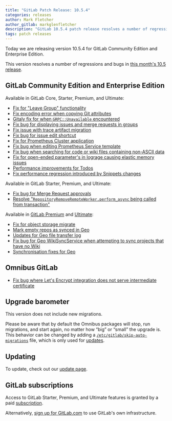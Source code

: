 ```yaml
---
title: "GitLab Patch Release: 10.5.4"
categories: releases
author: Mark Fletcher
author_gitlab: markglenfletcher
description: "GitLab 10.5.4 patch release resolves a number of regressions and bugs in 10.5 release"
tags: patch releases
---
```


Today we are releasing version 10.5.4 for GitLab Community Edition and Enterprise Edition.

This version resolves a number of regressions and bugs in
[this month's 10.5 release](/releases/2018/02/22/gitlab-10-5-released/).

<!-- more -->

## GitLab Community Edition and Enterprise Edition

Available in GitLab Core, Starter, Premium, and Ultimate:

- [Fix for "Leave Group" functionality](https://gitlab.com/gitlab-org/gitlab-ce/merge_requests/17183)
- [Fix encoding error when copying Git attributes](https://gitlab.com/gitlab-org/gitlab-ce/merge_requests/17291)
- [Gitaly fix for when `GRPC::Unavailable` encountered](https://gitlab.com/gitlab-org/gitlab-ce/merge_requests/17293)
- [Fix bug for displaying issues and merge requests in groups](https://gitlab.com/gitlab-org/gitlab-ce/merge_requests/17312)
- [Fix issue with trace artifact migration](https://gitlab.com/gitlab-org/gitlab-ce/merge_requests/17313)
- [Fix bug for issue edit shortcut](https://gitlab.com/gitlab-org/gitlab-ce/merge_requests/17360)
- [Fix for Prometheus Cluster application](https://gitlab.com/gitlab-org/gitlab-ce/merge_requests/17372)
- [Fix bug when editing Prometheus Service template](https://gitlab.com/gitlab-org/gitlab-ce/merge_requests/17377)
- [Fix bug when searching for code or wiki files containing non-ASCII data](https://gitlab.com/gitlab-org/gitlab-ce/merge_requests/17413)
- [Fix for open-ended parameter's in lograge causing elastic memory issues](https://gitlab.com/gitlab-org/gitlab-ce/merge_requests/17419)
- [Performance improvements for Todos](https://gitlab.com/gitlab-org/gitlab-ce/merge_requests/17462)
- [Fix performance regression introduced by Snippets changes](https://gitlab.com/gitlab-org/gitlab-ce/merge_requests/17476)

Available in GitLab Starter, Premium, and Ultimate:

- [Fix bug for Merge Request approvals](https://gitlab.com/gitlab-org/gitlab-ee/merge_requests/4495)
- [Resolve "`RepositoryRemoveRemoteWorker.perform_async` being called from transaction"](https://gitlab.com/gitlab-org/gitlab-ee/merge_requests/4747)

Available in [GitLab Premium](/pricing/premium/) and [Ultimate](/pricing/ultimate/):

- [Fix for object storage migrate](https://gitlab.com/gitlab-org/gitlab-ee/merge_requests/4624)
- [Mark empty repos as synced in Geo](https://gitlab.com/gitlab-org/gitlab-ee/merge_requests/4757)
- [Updates for Geo file transfer log](https://gitlab.com/gitlab-org/gitlab-ee/merge_requests/4761)
- [Fix bug for Geo WikiSyncService when attempting to sync projects that have no Wiki](https://gitlab.com/gitlab-org/gitlab-ee/merge_requests/4677)
- [Synchronisation fixes for Geo](https://gitlab.com/gitlab-org/gitlab-ee/merge_requests/4727)

## Omnibus GitLab

- [Fix bug where Let's Encrypt integration does not serve intermediate certificate](https://gitlab.com/gitlab-org/omnibus-gitlab/merge_requests/2327)

## Upgrade barometer

This version does not include new migrations.

Please be aware that by default the Omnibus packages will stop, run migrations,
and start again, no matter how “big” or “small” the upgrade is. This behavior
can be changed by adding a [`/etc/gitlab/skip-auto-migrations`](http://docs.gitlab.com/omnibus/update/README.html) file,
which is only used for [updates](https://docs.gitlab.com/omnibus/update/README.html).

## Updating

To update, check out our [update page](/update/).

## GitLab subscriptions

Access to GitLab Starter, Premium, and Ultimate features is granted by a paid [subscription](/stages-devops-lifecycle/).

Alternatively, [sign up for GitLab.com](/pricing/#gitlab-com)
to use GitLab's own infrastructure.
